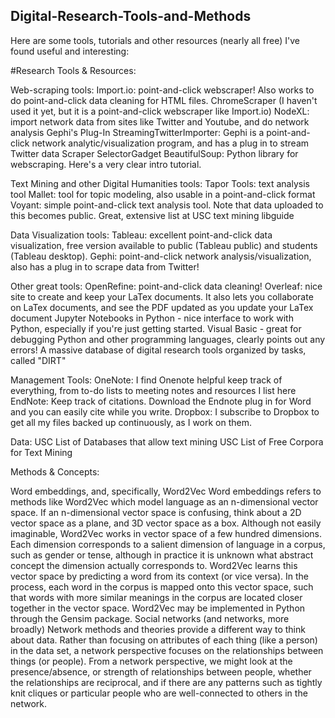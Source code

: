 ## Digital-Research-Tools-and-Methods

Here are some tools, tutorials and other resources (nearly all free) I've found useful and interesting:


#Research Tools & Resources:

Web-scraping tools:
Import.io: point-and-click webscraper! Also works to do point-and-click data cleaning for HTML files. 
ChromeScraper (I haven't used it yet, but it is a point-and-click webscraper like Import.io)
NodeXL: import network data from sites like Twitter and Youtube, and do network analysis
Gephi's Plug-In StreamingTwitterImporter: Gephi is a point-and-click network analytic/visualization program, and has a plug in to stream Twitter data
Scraper
SelectorGadget
BeautifulSoup: Python library for webscraping. Here's a very clear intro tutorial.

Text Mining and other Digital Humanities tools:
Tapor Tools: text analysis tool
Mallet: tool for topic modeling, also usable in a point-and-click format
Voyant: simple point-and-click text analysis tool. Note that data uploaded to this becomes public. 
Great, extensive list at USC text mining libguide

Data Visualization tools:
Tableau: excellent point-and-click data visualization, free version available to public (Tableau public) and students (Tableau desktop). 
Gephi: point-and-click network analysis/visualization, also has a plug in to scrape data from Twitter!

Other great tools:
OpenRefine: point-and-click data cleaning!
Overleaf: nice site to create and keep your LaTex documents. It also lets you collaborate on LaTex documents, and see the PDF updated as you update your LaTex document
Jupyter Notebooks in Python - nice interface to work with Python, especially if you're just getting started. 
Visual Basic - great for debugging Python and other programming languages, clearly points out any errors!
A massive database of digital research tools organized by tasks, called "DIRT"

Management Tools:
OneNote: I find Onenote helpful keep track of everything, from to-do lists to meeting notes and resources I list here
EndNote: Keep track of citations. Download the Endnote plug in for Word and you can easily cite while you write.
Dropbox: I subscribe to Dropbox to get all my files backed up continuously, as I work on them. 

Data:
USC List of Databases that allow text mining
USC List of Free Corpora for Text Mining 




Methods & Concepts:

Word embeddings, and, specifically, Word2Vec
Word embeddings refers to methods like Word2Vec which model language as an n-dimensional vector space. If an n-dimensional vector space is confusing, think about a 2D vector space as a plane, and 3D vector space as a box. Although not easily imaginable, Word2Vec works in vector space of a few hundred dimensions. Each dimension corresponds to a salient dimension of language in a corpus, such as gender or tense, although in practice it is unknown what abstract concept the dimension actually corresponds to. Word2Vec learns this vector space by predicting a word from its context (or vice versa). In the process, each word in the corpus is mapped onto this vector space, such that words with more similar meanings in the corpus are located closer together in the vector space.  Word2Vec may be implemented in Python through the Gensim package. 
Social networks (and networks, more broadly)
Network methods and theories provide a different way to think about data. Rather than focusing on attributes of each thing (like a person) in the data set, a network perspective focuses on the relationships between things (or people). From a network perspective, we might look at the presence/absence, or strength of relationships between people, whether the relationships are reciprocal, and if there are any patterns such as tightly knit cliques or particular people who are well-connected to others in the network. 
